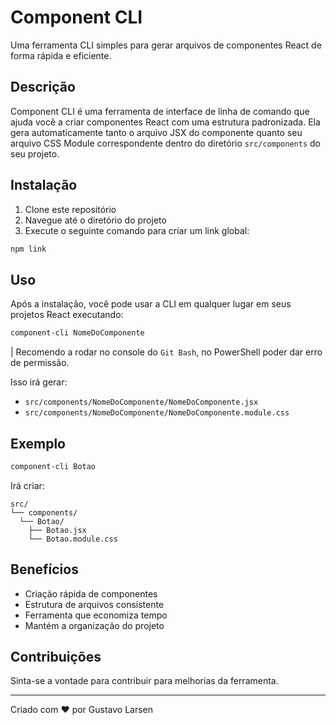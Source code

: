 # Component CLI

Uma ferramenta CLI simples para gerar arquivos de componentes React de forma rápida e eficiente.

## Descrição

Component CLI é uma ferramenta de interface de linha de comando que ajuda você a criar componentes React com uma estrutura padronizada. Ela gera automaticamente tanto o arquivo JSX do componente quanto seu arquivo CSS Module correspondente dentro do diretório `src/components` do seu projeto.

## Instalação

1. Clone este repositório
2. Navegue até o diretório do projeto
3. Execute o seguinte comando para criar um link global:

```bash
npm link
```

## Uso

Após a instalação, você pode usar a CLI em qualquer lugar em seus projetos React executando:

```bash
component-cli NomeDoComponente
```
| Recomendo a rodar no console do `Git Bash`, no PowerShell poder dar erro de permissão.

Isso irá gerar:

- `src/components/NomeDoComponente/NomeDoComponente.jsx`
- `src/components/NomeDoComponente/NomeDoComponente.module.css`

## Exemplo

```bash
component-cli Botao
```

Irá criar:

```
src/
└── components/
  └── Botao/
    ├── Botao.jsx
    └── Botao.module.css
```

## Benefícios

- Criação rápida de componentes
- Estrutura de arquivos consistente
- Ferramenta que economiza tempo
- Mantém a organização do projeto

## Contribuições

Sinta-se a vontade para contribuir para melhorias da ferramenta.

---

Criado com ❤️ por Gustavo Larsen
